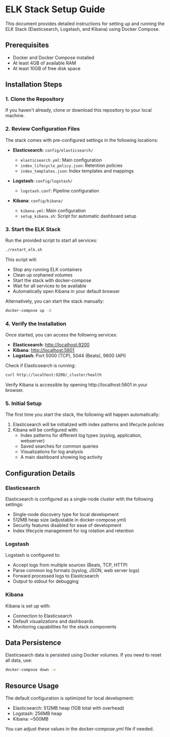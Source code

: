 # ELK Stack Setup Guide

This document provides detailed instructions for setting up and running the ELK Stack (Elasticsearch, Logstash, and Kibana) using Docker Compose.

## Prerequisites

- Docker and Docker Compose installed
- At least 4GB of available RAM
- At least 10GB of free disk space

## Installation Steps

### 1. Clone the Repository

If you haven't already, clone or download this repository to your local machine.

### 2. Review Configuration Files

The stack comes with pre-configured settings in the following locations:

- **Elasticsearch**: `config/elasticsearch/`
  - `elasticsearch.yml`: Main configuration
  - `index_lifecycle_policy.json`: Retention policies
  - `index_templates.json`: Index templates and mappings

- **Logstash**: `config/logstash/`
  - `logstash.conf`: Pipeline configuration

- **Kibana**: `config/kibana/`
  - `kibana.yml`: Main configuration
  - `setup_kibana.sh`: Script for automatic dashboard setup

### 3. Start the ELK Stack

Run the provided script to start all services:

```bash
./restart_elk.sh
```

This script will:
- Stop any running ELK containers
- Clean up orphaned volumes
- Start the stack with docker-compose
- Wait for all services to be available
- Automatically open Kibana in your default browser

Alternatively, you can start the stack manually:

```bash
docker-compose up -d
```

### 4. Verify the Installation

Once started, you can access the following services:

- **Elasticsearch**: [http://localhost:9200](http://localhost:9200)
- **Kibana**: [http://localhost:5601](http://localhost:5601)
- **Logstash**: Port 5000 (TCP), 5044 (Beats), 9600 (API)

Check if Elasticsearch is running:

```bash
curl http://localhost:9200/_cluster/health
```

Verify Kibana is accessible by opening http://localhost:5601 in your browser.

### 5. Initial Setup

The first time you start the stack, the following will happen automatically:

1. Elasticsearch will be initialized with index patterns and lifecycle policies
2. Kibana will be configured with:
   - Index patterns for different log types (syslog, application, webserver)
   - Saved searches for common queries
   - Visualizations for log analysis
   - A main dashboard showing log activity

## Configuration Details

### Elasticsearch

Elasticsearch is configured as a single-node cluster with the following settings:

- Single-node discovery type for local development
- 512MB heap size (adjustable in docker-compose.yml)
- Security features disabled for ease of development
- Index lifecycle management for log rotation and retention

### Logstash

Logstash is configured to:

- Accept logs from multiple sources (Beats, TCP, HTTP)
- Parse common log formats (syslog, JSON, web server logs)
- Forward processed logs to Elasticsearch
- Output to stdout for debugging

### Kibana

Kibana is set up with:

- Connection to Elasticsearch
- Default visualizations and dashboards
- Monitoring capabilities for the stack components

## Data Persistence

Elasticsearch data is persisted using Docker volumes. If you need to reset all data, use:

```bash
docker-compose down -v
```

## Resource Usage

The default configuration is optimized for local development:

- Elasticsearch: 512MB heap (1GB total with overhead)
- Logstash: 256MB heap
- Kibana: ~500MB

You can adjust these values in the docker-compose.yml file if needed.